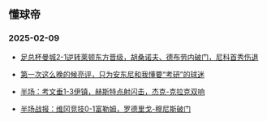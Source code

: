 ## 懂球帝 
### 2025-02-09

+ [足总杯曼城2-1逆转莱顿东方晋级，胡桑诺夫、德布劳内破门，尼科首秀伤退](https://n.dongqiudi.com/webapp/news.html%3FarticleId%3D4899302%26from%3Dtab_0)

+ [第一次这么晚的候亮评，只为安东尼和我懂要“考研”的球迷](https://n.dongqiudi.com/webapp/top.html%3FarticleId%3D4899545%26from%3Dtab_0)

+ [半场：考文垂1-3伊镇，赫斯特点射闪击，杰克-克拉克双响](https://n.dongqiudi.com/webapp/news.html%3FarticleId%3D4899605%26from%3Dtab_0)

+ [半场战报：维冈竞技0-1富勒姆，罗德里戈-穆尼斯破门](https://n.dongqiudi.com/webapp/news.html%3FarticleId%3D4899588%26from%3Dtab_0)

